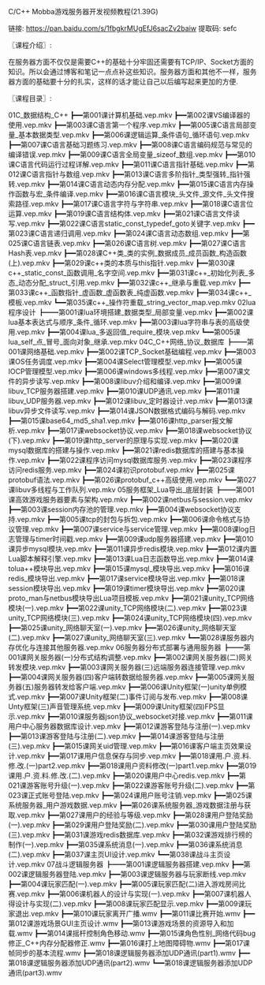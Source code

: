 C/C++ Mobba游戏服务器开发视频教程(21.39G)

链接: https://pan.baidu.com/s/1fbgkrMUgEfJ6sacZv2baiw 提取码: sefc

〖课程介绍〗:

在服务器方面不仅仅是需要C++的基础十分牢固还需要有TCP/IP、Socket方面的知识。所以会通过博客和笔记一点点补这些知识。服务器方面和其他不一样，服务器方面的基础要十分的扎实，这样的话才能让自己以后编写起来更加的方便.

〖课程目录〗:


01C_数据结构_C++
  ┣━━第001课计算机基础.vep.mkv
  ┣━━第002课VS编译器的使用.vep.mkv
  ┣━━第003课C语言第一个程序.vep.mkv
  ┣━━第005课C语言局部变量_基本数据类型.vep.mkv
  ┣━━第006课逻辑运算_条件语句_循环语句.vep.mkv
  ┣━━第007课C语言基础习题练习.vep.mkv
  ┣━━第008课C语言编码规范与常见的编译错误.vep.mkv
  ┣━━第009课C语言全局变量_sizeof_数组.vep.mkv
  ┣━━第010课C语言代码运行过程详解.vep.mkv
  ┣━━第011课C语言指针基础.vep.mkv
  ┣━━第012课C语言指针与数组.vep.mkv
  ┣━━第013课C语言多阶指针_类型强转_指针强转.vep.mkv
  ┣━━第014课C语言动态内存分配.vep.mkv
  ┣━━第015课C语言内存操作函数与宏_条件编译.vep.mkv
  ┣━━第016课C语言模块_头文件_源文件_头文件搜索路径.vep.mkv
  ┣━━第017课C语言字符与字符串.vep.mkv
  ┣━━第018课C语言位运算.vep.mkv
  ┣━━第019课C语言结构体.vep.mkv
  ┣━━第021课C语言文件读写.vep.mkv
  ┣━━第022课C语言static_const_typedef_goto关键字.vep.mkv
  ┣━━第023课C语言递归调用.vep.mkv
  ┣━━第024课C语言动态数组.vep.mkv
  ┣━━第025课C语言链表.vep.mkv
  ┣━━第026课C语言树.vep.mkv
  ┣━━第027课C语言Hash表.vep.mkv
  ┣━━第028课C++类_类的实例_数据成员_成员函数_构造函数(上).vep.mkv
  ┣━━第029课c++类的本质与this指针.vep.mkv
  ┣━━第030课c++_static_const_函数调用_名字空间.vep.mkv
  ┣━━第031课c++_初始化列表_多态_动态分配_struct_引用.vep.mkv
  ┣━━第032课c++_继承与重载.vep.mkv
  ┣━━第033课c++_函数指针_虚函数_虚函数表_纯虚函数.vep.mkv
  ┣━━第034课c++_模板.vep.mkv
  ┗━━第035课c++_操作符重载_string_vector_map.vep.mkv
02lua程序设计
  ┣━━第001课lua环境搭建_数据类型_局部变量.vep.mkv
  ┣━━第002课lua基本表达式与顺序_条件_循环.vep.mkv
  ┣━━第003课lua字符串与表的高级使用.vep.mkv
  ┣━━第004课lua_多返回值_require_模块.vep.mkv
  ┗━━第005课lua_self_点_冒号_面向对象_继承.vep.mkv
04C_C++网络_协议_数据库
  ┣━━第001课网络基础.vep.mkv
  ┣━━第002课TCP_Socket基础编程.vep.mkv
  ┣━━第003课OS任务调度.vep.mkv
  ┣━━第004课Select管理模型.vep.mkv
  ┣━━第005课IOCP管理模型.vep.mkv
  ┣━━第006课windows多线程.vep.mkv
  ┣━━第007课文件的异步读写.vep.mkv
  ┣━━第008课libuv介绍和编译.vep.mkv
  ┣━━第009课libuv_TCP服务器搭建.vep.mkv
  ┣━━第010课UDP通讯.vep.mkv
  ┣━━第011课libuv_UDP服务器.vep.mkv
  ┣━━第012课libuv_定时器设计.vep.mkv
  ┣━━第013课libuv异步文件读写.vep.mkv
  ┣━━第014课JSON数据格式编码与解码.vep.mkv
  ┣━━第015课base64_md5_sha1.vep.mkv
  ┣━━第016课http_parser报文解析.vep.mkv
  ┣━━第017课websocket协议.vep.mkv
  ┣━━第018课websocket协议(下).vep.mkv
  ┣━━第019课http_server的原理与实现.vep.mkv
  ┣━━第020课mysql数据库的搭建与操作.vep.mkv
  ┣━━第021课redis数据库的搭建与基本操作.vep.mkv
  ┣━━第022课程序访问mysql数据库服务.vep.mkv
  ┣━━第023课程序访问redis服务.vep.mkv
  ┣━━第024课初识protobuf.vep.mkv
  ┣━━第025课protobuf语法.vep.mkv
  ┣━━第026课protobuf_c++高级使用.vep.mkv
  ┗━━第027课libuv多线程与工作队列.vep.mkv
05服务框架_Lua导出_底层封装
  ┣━━第001课高效游戏服务器要素与架构.vep.mkv
  ┣━━第002课netbus与session.vep.mkv
  ┣━━第003课session内存池的管理.vep.mkv
  ┣━━第004课websocket协议支持.vep.mkv
  ┣━━第005课tcp的封包与拆包.vep.mkv
  ┣━━第006课命令格式与协议管理.vep.mkv
  ┣━━第007课service与service管理.vep.mkv
  ┣━━第008课log日志管理与timer时间戳.vep.mkv
  ┣━━第009课udp服务器搭建.vep.mkv
  ┣━━第010课异步mysql模块.vep.mkv
  ┣━━第011课异步redis模块.vep.mkv
  ┣━━第012课内置Lua脚本解释引擎.vep.mkv
  ┣━━第013课Lua日志函数导出.vep.mkv
  ┣━━第014课tolua++模块导出.vep.mkv
  ┣━━第015课mysql_模块导出.vep.mkv
  ┣━━第016课redis_模块导出.vep.mkv
  ┣━━第017课service模块导出.vep.mkv
  ┣━━第018课session模块导出.vep.mkv
  ┣━━第019课timer模块导出.vep.mkv
  ┣━━第020课proto_man与netbus模块导出Lua项目模板.vep.mkv
  ┣━━第021课unity_TCP网络模块(一).vep.mkv
  ┣━━第022课unity_TCP网络模块(二).vep.mkv
  ┣━━第023课unity_TCP网络模块(三).vep.mkv
  ┣━━第024课unity_TCP网络模块(四).vep.mkv
  ┣━━第025课unity_网络聊天室(一).vep.mkv
  ┣━━第026课unity_网络聊天室(二).vep.mkv
  ┣━━第027课unity_网络聊天室(三).vep.mkv
  ┗━━第028课服务器内存优化与连接其他服务器.vep.mkv
06服务器分布式部署与通用服务器
  ┣━━第001课网关服务器(一)分布式结构调整.vep.mkv
  ┣━━第002课网关服务器(二)网关转发模块.vep.mkv
  ┣━━第003课网关服务器(三)远端服务器连接管理.vep.mkv
  ┣━━第004课网关服务器(四)客户端转数据给服务器.vep.mkv
  ┣━━第005课网关服务器(五)服务器转发给客户端.vep.mkv
  ┣━━第006课Unity框架(一)unity单例模式.vep.mkv
  ┣━━第007课Unity框架(二)事件订阅与发布.vep.mkv
  ┣━━第008课Unty框架(三)声音管理系统.vep.mkv
  ┣━━第009课Unity框架(四)FPS显示.vep.mkv
  ┣━━第010课服务器json协议_websocket对接.vep.mkv
  ┣━━第011课用户中心服务器数据库设计.vep.mkv
  ┣━━第012课游客登陆与注册(一).vep.mkv
  ┣━━第013课游客登陆与注册(二).vep.mkv
  ┣━━第014课游客登陆与注册(三).vep.mkv
  ┣━━第015课网关uid管理.vep.mkv
  ┣━━第016课客户端主页效果设计.vep.mkv
  ┣━━第017课用户信息保存与同步.vep.mkv
  ┣━━第018课用.户.资.料.修.改.(一)part2.vep.mkv
  ┣━━第018课用户资料修改(一)part1.vep.mkv
  ┣━━第019课用.户.资.料.修.改.(二).vep.mkv
  ┣━━第020课用户中心redis.vep.mkv
  ┣━━第021课游客账号升级(一).vep.mkv
  ┣━━第022课游客账号升级(二).vep.mkv
  ┣━━第023课正式账号登陆.vep.mkv
  ┣━━第024课用户账号注销.vep.mkv
  ┣━━第025课系统服务器_用户游戏数据.vep.mkv
  ┣━━第026课系统服务器_游戏数据注册与获取.vep.mkv
  ┣━━第027课用户的经验与等级.vep.mkv
  ┣━━第028课用户登陆奖励(一).vep.mkv
  ┣━━第029课用户登陆奖励(二).vep.mkv
  ┣━━第030课用户登陆奖励(三).vep.mkv
  ┣━━第031课游戏redis数据库.vep.mkv
  ┣━━第032课游戏排行榜的制作(一).vep.mkv
  ┣━━第035课系统消息(一).vep.mkv
  ┣━━第036课系统消息(二).vep.mkv
  ┣━━第037课主页UI设计.vep.mkv
  ┗━━第038课战斗主页设计.vep.mkv
07战斗逻辑服务器
  ┣━━第001课逻辑服务器搭建.vep.mkv
  ┣━━第002课逻辑服务器登陆.vep.mkv
  ┣━━第003课逻辑服务器与玩家断线.vep.mkv
  ┣━━第004课玩家匹配(一).vep.mkv
  ┣━━第005课玩家匹配(二)进入游戏房间比赛.vep.mkv
  ┣━━第006课机器人的设计与实现(一).vep.mkv
  ┣━━第007课机器人得设计与实现(二).vep.mkv
  ┣━━第008课玩家匹配显示.vep.mkv
  ┣━━第009课玩家退出.vep.mkv
  ┣━━第010课玩家离开广播.wmv
  ┣━━第011课比赛开始.wmv
  ┣━━第012课游戏场景GUI主页设计.wmv
  ┣━━第013课游戏场景的资源导入和加载.wmv
  ┣━━第014课摇杆控制角色移动.wmv
  ┣━━第015课角色性别_网络代码bug修正_C++内存分配器修正.wmv
  ┣━━第016课打上地图障碍物.wmv
  ┣━━第017课帧同步的基本流程.wmv
  ┣━━第018课逻辑服务器添加UDP通讯(part1).wmv
  ┣━━第018课逻辑服务器添加UDP通讯(part2).wmv
  ┗━━第018课逻辑服务器添加UDP通讯(part3).wmv     